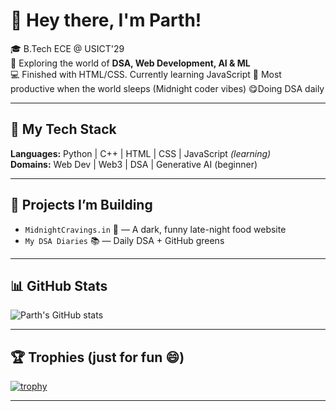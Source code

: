 # 👋 Hey there, I'm Parth!

🎓 B.Tech ECE @ USICT'29  
🧠 Exploring the world of **DSA, Web Development, AI & ML**  
💻 Finished with HTML/CSS. Currently learning JavaScript 
🌙 Most productive when the world sleeps (Midnight coder vibes)
😋Doing DSA daily

---

## 🚀 My Tech Stack  
**Languages:** Python | C++ | HTML | CSS | JavaScript *(learning)*  
**Domains:** Web Dev | Web3 | DSA | Generative AI (beginner)

---

## 🔧 Projects I’m Building
- `MidnightCravings.in` 🌝 — A dark, funny late-night food website  
- `My DSA Diaries` 📚 — Daily DSA + GitHub greens  

---

## 📊 GitHub Stats
![Parth's GitHub stats](https://github-readme-stats.vercel.app/api?username=Parthu-code&show_icons=true&theme=radical)

---

## 🏆 Trophies (just for fun 😄)
[![trophy](https://github-profile-trophy.vercel.app/?username=Parthu-code&theme=dracula)](https://github.com/ryo-ma/github-profile-trophy)

---



